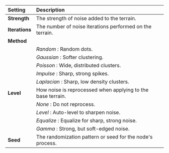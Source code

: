 | Setting        | Description                                                 |
| :------------- | :---------------------------------------------------------- |
| **Strength**   | The strength of noise added to the terrain.                 |
| **Iterations** | The number of noise iterations performed on the terrain.    |
| **Method**     |                                                             |
|                | *Random* : Random dots.                                     |
|                | *Gaussian* : Softer clustering.                             |
|                | *Poisson* : Wide, distributed clusters.                     |
|                | *Impulse* : Sharp, strong spikes.                           |
|                | *Laplacian* : Sharp, low density clusters.                  |
| **Level**      | How noise is reprocessed when applying to the base terrain. |
|                | *None* : Do not reprocess.                                  |
|                | *Level* : Auto-level to sharpen noise.                      |
|                | *Equalize* : Equalize for sharp, strong noise.              |
|                | *Gamma* : Strong, but soft-edged noise.                     |
| **Seed**       | The randomization pattern or seed for the node's process.   |